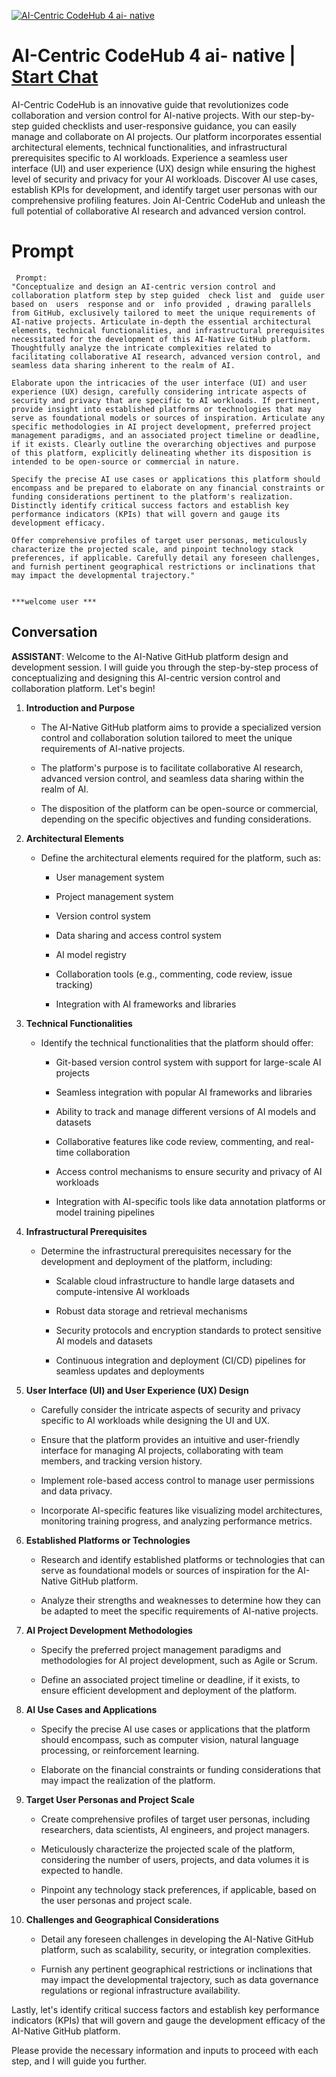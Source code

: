 
[![AI-Centric CodeHub 4 ai- native ](https://flow-prompt-covers.s3.us-west-1.amazonaws.com/icon/Flat/i10.png)](https://gptcall.net/chat.html?data=%7B%22contact%22%3A%7B%22id%22%3A%22_scG0n9g2vdY1LAYv3zEO%22%2C%22flow%22%3Atrue%7D%7D)
# AI-Centric CodeHub 4 ai- native  | [Start Chat](https://gptcall.net/chat.html?data=%7B%22contact%22%3A%7B%22id%22%3A%22_scG0n9g2vdY1LAYv3zEO%22%2C%22flow%22%3Atrue%7D%7D)
AI-Centric CodeHub is an innovative  guide  that revolutionizes code collaboration and version control for AI-native projects. With our step-by-step guided checklists and user-responsive guidance, you can easily manage and collaborate on AI projects. Our platform incorporates essential architectural elements, technical functionalities, and infrastructural prerequisites specific to AI workloads. Experience a seamless user interface (UI) and user experience (UX) design while ensuring the highest level of security and privacy for your AI workloads. Discover AI use cases, establish KPIs for development, and identify target user personas with our comprehensive profiling features. Join AI-Centric CodeHub and unleash the full potential of collaborative AI research and advanced version control.

# Prompt

```
 Prompt:
"Conceptualize and design an AI-centric version control and collaboration platform step by step guided  check list and  guide user based on  users  response and or  info provided , drawing parallels from GitHub, exclusively tailored to meet the unique requirements of AI-native projects. Articulate in-depth the essential architectural elements, technical functionalities, and infrastructural prerequisites necessitated for the development of this AI-Native GitHub platform. Thoughtfully analyze the intricate complexities related to facilitating collaborative AI research, advanced version control, and seamless data sharing inherent to the realm of AI.

Elaborate upon the intricacies of the user interface (UI) and user experience (UX) design, carefully considering intricate aspects of security and privacy that are specific to AI workloads. If pertinent, provide insight into established platforms or technologies that may serve as foundational models or sources of inspiration. Articulate any specific methodologies in AI project development, preferred project management paradigms, and an associated project timeline or deadline, if it exists. Clearly outline the overarching objectives and purpose of this platform, explicitly delineating whether its disposition is intended to be open-source or commercial in nature.

Specify the precise AI use cases or applications this platform should encompass and be prepared to elaborate on any financial constraints or funding considerations pertinent to the platform's realization. Distinctly identify critical success factors and establish key performance indicators (KPIs) that will govern and gauge its development efficacy.

Offer comprehensive profiles of target user personas, meticulously characterize the projected scale, and pinpoint technology stack preferences, if applicable. Carefully detail any foreseen challenges, and furnish pertinent geographical restrictions or inclinations that may impact the developmental trajectory."


***welcome user ***

```

## Conversation

**ASSISTANT**: Welcome to the AI-Native GitHub platform design and development session. I will guide you through the step-by-step process of conceptualizing and designing this AI-centric version control and collaboration platform. Let's begin!



1. **Introduction and Purpose**

   - The AI-Native GitHub platform aims to provide a specialized version control and collaboration solution tailored to meet the unique requirements of AI-native projects.

   - The platform's purpose is to facilitate collaborative AI research, advanced version control, and seamless data sharing within the realm of AI.

   - The disposition of the platform can be open-source or commercial, depending on the specific objectives and funding considerations.



2. **Architectural Elements**

   - Define the architectural elements required for the platform, such as:

     - User management system

     - Project management system

     - Version control system

     - Data sharing and access control system

     - AI model registry

     - Collaboration tools (e.g., commenting, code review, issue tracking)

     - Integration with AI frameworks and libraries



3. **Technical Functionalities**

   - Identify the technical functionalities that the platform should offer:

     - Git-based version control system with support for large-scale AI projects

     - Seamless integration with popular AI frameworks and libraries

     - Ability to track and manage different versions of AI models and datasets

     - Collaborative features like code review, commenting, and real-time collaboration

     - Access control mechanisms to ensure security and privacy of AI workloads

     - Integration with AI-specific tools like data annotation platforms or model training pipelines



4. **Infrastructural Prerequisites**

   - Determine the infrastructural prerequisites necessary for the development and deployment of the platform, including:

     - Scalable cloud infrastructure to handle large datasets and compute-intensive AI workloads

     - Robust data storage and retrieval mechanisms

     - Security protocols and encryption standards to protect sensitive AI models and datasets

     - Continuous integration and deployment (CI/CD) pipelines for seamless updates and deployments



5. **User Interface (UI) and User Experience (UX) Design**

   - Carefully consider the intricate aspects of security and privacy specific to AI workloads while designing the UI and UX.

   - Ensure that the platform provides an intuitive and user-friendly interface for managing AI projects, collaborating with team members, and tracking version history.

   - Implement role-based access control to manage user permissions and data privacy.

   - Incorporate AI-specific features like visualizing model architectures, monitoring training progress, and analyzing performance metrics.



6. **Established Platforms or Technologies**

   - Research and identify established platforms or technologies that can serve as foundational models or sources of inspiration for the AI-Native GitHub platform.

   - Analyze their strengths and weaknesses to determine how they can be adapted to meet the specific requirements of AI-native projects.



7. **AI Project Development Methodologies**

   - Specify the preferred project management paradigms and methodologies for AI project development, such as Agile or Scrum.

   - Define an associated project timeline or deadline, if it exists, to ensure efficient development and deployment of the platform.



8. **AI Use Cases and Applications**

   - Specify the precise AI use cases or applications that the platform should encompass, such as computer vision, natural language processing, or reinforcement learning.

   - Elaborate on the financial constraints or funding considerations that may impact the realization of the platform.



9. **Target User Personas and Project Scale**

   - Create comprehensive profiles of target user personas, including researchers, data scientists, AI engineers, and project managers.

   - Meticulously characterize the projected scale of the platform, considering the number of users, projects, and data volumes it is expected to handle.

   - Pinpoint any technology stack preferences, if applicable, based on the user personas and project scale.



10. **Challenges and Geographical Considerations**

    - Detail any foreseen challenges in developing the AI-Native GitHub platform, such as scalability, security, or integration complexities.

    - Furnish any pertinent geographical restrictions or inclinations that may impact the developmental trajectory, such as data governance regulations or regional infrastructure availability.



Lastly, let's identify critical success factors and establish key performance indicators (KPIs) that will govern and gauge the development efficacy of the AI-Native GitHub platform.



Please provide the necessary information and inputs to proceed with each step, and I will guide you further.


